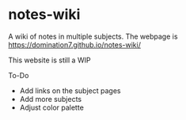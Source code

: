  # notes-wiki
 A wiki of notes in multiple subjects.
 The webpage is https://domination7.github.io/notes-wiki/
 
 This website is still a WIP
 
 To-Do
  - Add links on the subject pages
  - Add more subjects
  - Adjust color palette
